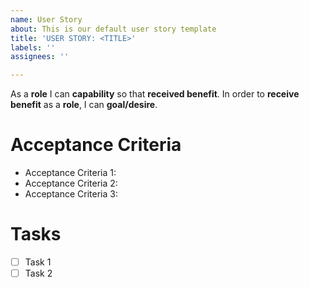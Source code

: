 ```yaml
---
name: User Story
about: This is our default user story template
title: 'USER STORY: <TITLE>'
labels: ''
assignees: ''

---
```


As a **role** I can **capability** so that **received benefit**.
In order to **receive benefit** as a **role**, I can **goal/desire**.

# Acceptance Criteria #
 * Acceptance Criteria 1:
 * Acceptance Criteria 2:
 * Acceptance Criteria 3:

# Tasks #
- [ ] Task 1
- [ ] Task 2
